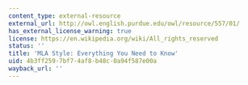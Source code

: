 ```yaml
---
content_type: external-resource
external_url: http://owl.english.purdue.edu/owl/resource/557/01/
has_external_license_warning: true
license: https://en.wikipedia.org/wiki/All_rights_reserved
status: ''
title: 'MLA Style: Everything You Need to Know'
uid: 4b3ff259-7bf7-4af8-b48c-0a94f587e00a
wayback_url: ''
---
```


